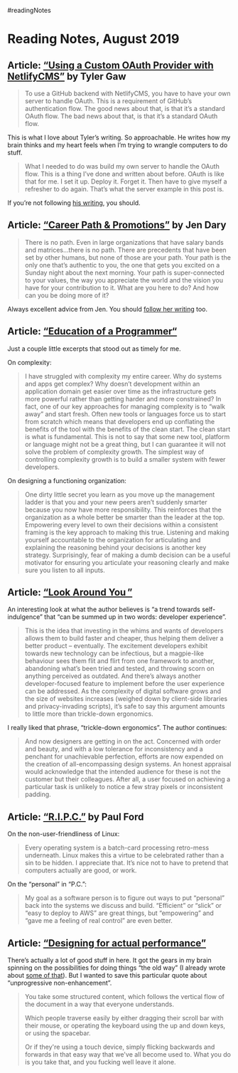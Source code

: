 #readingNotes

# Reading Notes, August 2019

## Article: [“Using a Custom OAuth Provider with NetlifyCMS”](https://tylergaw.com/articles/netlify-cms-custom-oath-provider/) by Tyler Gaw

> To use a GitHub backend with NetlifyCMS, you have to have your own server to handle OAuth. This is a requirement of GitHub’s authentication flow. The good news about that, is that it’s a standard OAuth flow. The bad news about that, is that it’s a standard OAuth flow.

This is what I love about Tyler’s writing. So approachable. He writes how my brain thinks and my heart feels when I’m trying to wrangle computers to do stuff.

> What I needed to do was build my own server to handle the OAuth flow. This is a thing I’ve done and written about before. OAuth is like that for me. I set it up. Deploy it. Forget it. Then have to give myself a refresher to do again. That’s what the server example in this post is.

If you’re not following [his writing](https://tylergaw.com/articles/), you should.

## Article: [“Career Path & Promotions”](https://medium.com/@jenniferdary/dear-plucky-3-78787fe5956b) by Jen Dary

> There is no path. Even in large organizations that have salary bands and matrices…there is no path. There are precedents that have been set by other humans, but none of those are your path. Your path is the only one that’s authentic to you, the one that gets you excited on a Sunday night about the next morning. Your path is super-connected to your values, the way you appreciate the world and the vision you have for your contribution to it. What are you here to do? And how can you be doing more of it?

Always excellent advice from Jen. You should [follow her writing](https://www.beplucky.com/blog/) too.

## Article: [“Education of a Programmer“](https://hackernoon.com/education-of-a-programmer-aaecf2d35312)

Just a couple little excerpts that stood out as timely for me.

On complexity:

> I have struggled with complexity my entire career. Why do systems and apps get complex? Why doesn’t development within an application domain get easier over time as the infrastructure gets more powerful rather than getting harder and more constrained? In fact, one of our key approaches for managing complexity is to “walk away” and start fresh. Often new tools or languages force us to start from scratch which means that developers end up conflating the benefits of the tool with the benefits of the clean start. The clean start is what is fundamental. This is not to say that some new tool, platform or language might not be a great thing, but I can guarantee it will not solve the problem of complexity growth. The simplest way of controlling complexity growth is to build a smaller system with fewer developers.

On designing a functioning organization:

> One dirty little secret you learn as you move up the management ladder is that you and your new peers aren’t suddenly smarter because you now have more responsibility. This reinforces that the organization as a whole better be smarter than the leader at the top. Empowering every level to own their decisions within a consistent framing is the key approach to making this true. Listening and making yourself accountable to the organization for articulating and explaining the reasoning behind your decisions is another key strategy. Surprisingly, fear of making a dumb decision can be a useful motivator for ensuring you articulate your reasoning clearly and make sure you listen to all inputs.

## Article: [“Look Around You ”](https://paulrobertlloyd.com/2019/02/look_around_you)

An interesting look at what the author believes is “a trend towards self-indulgence” that “can be summed up in two words: developer experience”. 

> This is the idea that investing in the whims and wants of developers allows them to build faster and cheaper, thus helping them deliver a better product – eventually. The excitement developers exhibit towards new technology can be infectious, but a magpie-like behaviour sees them flit and flirt from one framework to another, abandoning what’s been tried and tested, and throwing scorn on anything perceived as outdated. And there’s always another developer-focused feature to implement before the user experience can be addressed. As the complexity of digital software grows and the size of websites increases (weighed down by client-side libraries and privacy-invading scripts), it’s safe to say this argument amounts to little more than trickle-down ergonomics.

I really liked that phrase, “trickle-down ergonomics”. The author continues:

> And now designers are getting in on the act. Concerned with order and beauty, and with a low tolerance for inconsistency and a penchant for unachievable perfection, efforts are now expended on the creation of all-encompassing design systems. An honest appraisal would acknowledge that the intended audience for these is not the customer but their colleagues. After all, a user focused on achieving a particular task is unlikely to notice a few stray pixels or inconsistent padding.

## Article: [“R.I.P.C.”](https://postlight.com/trackchanges/r-i-p-c) by Paul Ford

On the non-user-friendliness of Linux:

> Every operating system is a batch-card processing retro-mess underneath. Linux makes this a virtue to be celebrated rather than a sin to be hidden. I appreciate that. It’s nice not to have to pretend that computers actually are good, or work.

On the “personal” in “P.C.”:

> My goal as a software person is to figure out ways to put “personal” back into the systems we discuss and build. “Efficient” or “slick” or “easy to deploy to AWS” are great things, but “empowering” and “gave me a feeling of real control” are even better.

## Article: [“Designing for actual performance”](https://adamsilver.io/articles/designing-for-actual-performance/)

There’s actually a lot of good stuff in here. It got the gears in my brain spinning on the possibilities for doing things “the old way” (I already wrote about [some of that](https://blog.jim-nielsen.com/2019/designing-and-engineering-progressive-disclosure/)). But I wanted to save this particular quote about “unprogressive non-enhancement”.

> You take some structured content, which follows the vertical flow of the document in a way that everyone understands.
>
> Which people traverse easily by either dragging their scroll bar with their mouse, or operating the keyboard using the up and down keys, or using the spacebar.
>
> Or if they're using a touch device, simply flicking backwards and forwards in that easy way that we've all become used to. What you do is you take that, and you fucking well leave it alone.
